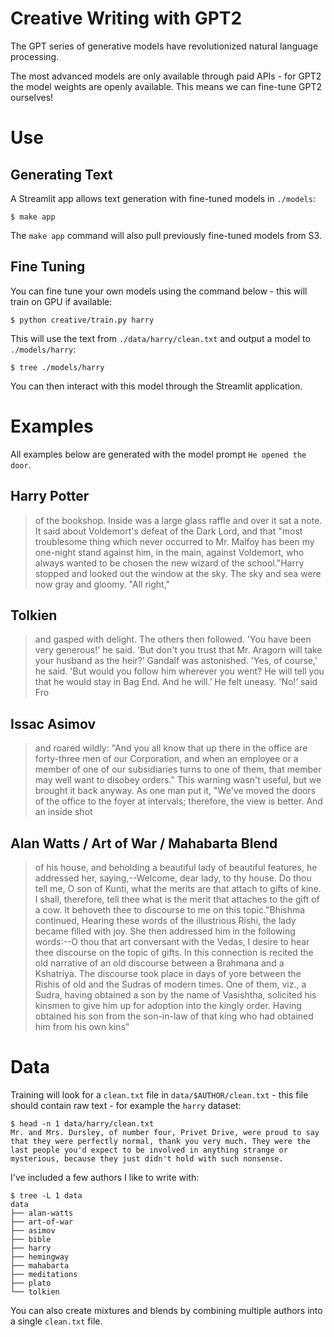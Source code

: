 # Creative Writing with GPT2

The GPT series of generative models have revolutionized natural language processing.

The most advanced models are only available through paid APIs - for GPT2 the model weights are openly available. This means we can fine-tune GPT2 ourselves!

# Use

## Generating Text

A Streamlit app allows text generation with fine-tuned models in `./models`:

```shell
$ make app
```

The `make app` command will also pull previously fine-tuned models from S3.


## Fine Tuning

You can fine tune your own models using the command below - this will train on GPU if available:

```shell
$ python creative/train.py harry
```

This will use the text from `./data/harry/clean.txt` and output a model to `./models/harry`:

```shell
$ tree ./models/harry
```

You can then interact with this model through the Streamlit application.


# Examples

All examples below are generated with the model prompt `He opened the door`.

## Harry Potter

> of the bookshop. Inside was a large glass raffle and over it sat a note. It said about Voldemort's defeat of the Dark Lord, and that "most troublesome thing which never occurred to Mr. Malfoy has been my one-night stand against him, in the main, against Voldemort, who always wanted to be chosen the new wizard of the school."Harry stopped and looked out the window at the sky. The sky and sea were now gray and gloomy. "All right,"

## Tolkien

> and gasped with delight. The others then followed. 'You have been very generous!' he said. 'But don't you trust that Mr. Aragorn will take your husband as the heir?’ Gandalf was astonished. 'Yes, of course,' he said. 'But would you follow him wherever you went? He will tell you that he would stay in Bag End. And he will.’ He felt uneasy. 'No!’ said Fro

## Issac Asimov

> and roared wildly: "And you all know that up there in the office are forty-three men of our Corporation, and when an employee or a member of one of our subsidiaries turns to one of them, that member may well want to disobey orders."    This warning wasn't useful, but we brought it back anyway. As one man put it, "We've moved the doors of the office to the foyer at intervals; therefore, the view is better. And an inside shot

## Alan Watts / Art of War / Mahabarta Blend

>  of his house, and beholding a beautiful lady of beautiful features, he addressed her, saying,--Welcome, dear lady, to thy house. Do thou tell me, O son of Kunti, what the merits are that attach to gifts of kine. I shall, therefore, tell thee what is the merit that attaches to the gift of a cow. It behoveth thee to discourse to me on this topic."Bhishma continued, Hearing these words of the illustrious Rishi, the lady became filled with joy. She then addressed him in the following words:--O thou that art conversant with the Vedas, I desire to hear thee discourse on the topic of gifts. In this connection is recited the old narrative of an old discourse between a Brahmana and a Kshatriya. The discourse took place in days of yore between the Rishis of old and the Sudras of modern times. One of them, viz., a Sudra, having obtained a son by the name of Vasishtha, solicited his kinsmen to give him up for adoption into the kingly order. Having obtained his son from the son-in-law of that king who had obtained him from his own kins"


# Data

Training will look for a `clean.txt` file in `data/$AUTHOR/clean.txt` - this file should contain raw text - for example the `harry` dataset:

```shell
$ head -n 1 data/harry/clean.txt
Mr. and Mrs. Dursley, of number four, Privet Drive, were proud to say that they were perfectly normal, thank you very much. They were the last people you'd expect to be involved in anything strange or mysterious, because they just didn't hold with such nonsense.
```

I've included a few authors I like to write with:

```shell
$ tree -L 1 data
data
├── alan-watts
├── art-of-war
├── asimov
├── bible
├── harry
├── hemingway
├── mahabarta
├── meditations
├── plato
└── tolkien
```

You can also create mixtures and blends by combining multiple authors into a single `clean.txt` file.
